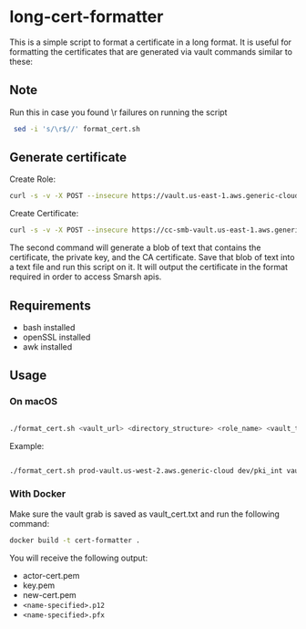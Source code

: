 # long-cert-formatter

This is a simple script to format a certificate in a long format. It is useful for formatting the certificates that are generated via vault commands similar to these:

## Note

Run this in case you found \r failures on running the script

```sh
 sed -i 's/\r$//' format_cert.sh
```

## Generate certificate

Create Role:

```sh
curl -s -v -X POST --insecure https://vault.us-east-1.aws.generic-cloud:8200/v1/pki_int/roles/vault-test -H "X-Vault-Token:<vault-token>" -d '{"allow_any_name": "true", "allow_subdomains": "true", "max_ttl": "26000h", "ttl": "26000h"}'
```

Create Certificate:

```sh
curl -s -v -X POST --insecure https://cc-smb-vault.us-east-1.aws.generic-cloud:8200/v1/pki_int/issues/vault-test -H "X-Vault-Token:<vault-token>" -d '{"allow_any_name": "true", "allow_subdomains": "true", "max_ttl": "26000h", "ttl": "26000h", "common_name": "us-east-1.aws.generic-cloud"}`
```

The second command will generate a blob of text that contains the certificate, the private key, and the CA certificate. Save that blob of text into a text file and run this script on it. It will output the certificate in the format required in order to access Smarsh apis.

## Requirements

- bash installed
- openSSL installed
- awk installed

## Usage

### On macOS

```bash

./format_cert.sh <vault_url> <directory_structure> <role_name> <vault_token> <common_name> <ttl_hours>

```

Example:

```bash

./format_cert.sh prod-vault.us-west-2.aws.generic-cloud dev/pki_int vault-test s.123456784744b *.us-east-1.generic-cloud.com 26000h
```

### With Docker

Make sure the vault grab is saved as vault_cert.txt and run the following command:

```sh
docker build -t cert-formatter .
```

You will receive the following output:

- actor-cert.pem
- key.pem
- new-cert.pem
- `<name-specified>.p12`
- `<name-specified>.pfx`

